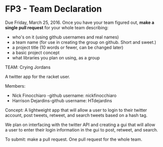 # FP3 - Team Declaration
Due Friday, March 25, 2016.
Once you have your team figured out, **make a single pull request** for your whole team describing:
* who's on it (using github usernames and real names)
* a team name (for use in creating the group on github. Short and sweet.)
* a project title (10 words or fewer, can be changed later)
* a basic project concept
* what libraries you plan on using, as a group

TEAM: Crying Jordans

A twitter app for the racket user. 

Members:
* Nick Finocchiaro -github username: nickfinocchiaro
* Harrison Dejardins-github username: HTdejardins

Concept:
A lightweight app that will allow a user to login to their twitter account, post tweets, retweet, and search tweets based on a hash tag. 

We plan on interfacing with the twitter API and creating a gui that will allow a user to enter their login information in the gui to
post, retweet, and search. 



To submit: make a pull request. One pull request for the whole team.
